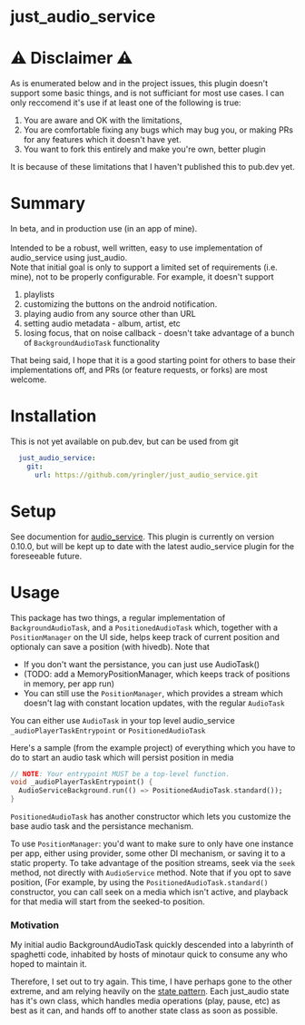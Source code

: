 # just_audio_service

# :warning: Disclaimer :warning:
As is enumerated below and in the project issues, this plugin doesn't support some basic things, and is not sufficiant for most use cases. I can only reccomend
it's use if at least one of the following is true:
1. You are aware and OK with the limitations, 
1. You are comfortable fixing any bugs which may bug you, or making PRs for any features which it doesn't have yet.
1. You want to fork this entirely and make you're own, better plugin

It is because of these limitations that I haven't published this to pub.dev yet.

# Summary
In beta, and in production use (in an app of mine).<br>
<br>
Intended to be a robust, well written, easy to use implementation of audio_service using just_audio.<br>
Note that initial goal is only to support a limited set of requirements (i.e. mine), not to be properly configurable.
For example, it doesn't support 
1. playlists
2. customizing the buttons on the android notification.
3. playing audio from any source other than URL
4. setting audio metadata - album, artist, etc
5. losing focus, that on noise callback - doesn't take advantage of a bunch of `BackgroundAudioTask` functionality

That being said, I hope that it is a good starting point for others to base their implementations off, and PRs (or feature requests, or forks) are most welcome.

# Installation
This is not yet available on pub.dev, but can be used from git
```yaml
  just_audio_service:
    git:
      url: https://github.com/yringler/just_audio_service.git
```

# Setup
See documention for [audio_service](https://github.com/ryanheise/audio_service). This plugin is currently on version 0.10.0, but will be kept up to date with the latest audio_service plugin for the foreseeable future.

# Usage
This package has two things, a regular implementation of `BackgroundAudioTask`, and a `PositionedAudioTask` which, together with a `PositionManager` on the UI side, helps keep track of current position and optionaly can save a position (with hivedb).
Note that
* If you don't want the persistance, you can just use AudioTask()
* (TODO: add a MemoryPositionManager, which keeps track of positions in memory, per app run)
* You can still use the `PositionManager`, which provides a stream which doesn't lag with constant location updates, with the regular `AudioTask`

You can either use `AudioTask` in your top level audio_service `_audioPlayerTaskEntrypoint` or `PositionedAudioTask`

Here's a sample (from the example project) of everything which you have to do to start an audio task which will persist
position in media
```dart
// NOTE: Your entrypoint MUST be a top-level function.
void _audioPlayerTaskEntrypoint() {
  AudioServiceBackground.run(() => PositionedAudioTask.standard());
}
```
`PositionedAudioTask` has another constructor which lets you customize the base audio task and the persistance mechanism.

To use `PositionManager`: you'd want to make sure to only have one instance per app, either using provider, some other DI mechanism, or saving it to a static property.
To take advantage of the position streams, seek via the `seek` method, not directly with `AudioService` method.
Note that if you opt to save position, (For example, by using the `PositionedAudioTask.standard()` constructor, you can call seek on a media which isn't active, and playback for that media will start from the seeked-to position.

### Motivation
My initial audio BackgroundAudioTask quickly descended into a labyrinth of spaghetti code, inhabited by hosts of minotaur quick to consume any who hoped to maintain it.

Therefore, I set out to try again. This time, I have perhaps gone to the other extreme, and am relying heavily on the [state pattern](https://refactoring.guru/design-patterns/state). Each just_audio state has it's own class, which handles media operations (play, pause, etc) as best as it can, and hands off to another state class as soon as possible.

